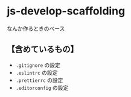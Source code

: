 # js-develop-scaffolding

なんか作るときのベース

## 【含めているもの】

* `.gitignore` の設定
* `.eslintrc` の設定
* `.prettierrc` の設定
* `.editorconfig` の設定
